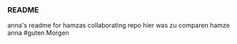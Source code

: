 ### README

anna's readme for hamzas collaborating repo
hier was zu comparen
hamze 
anna
#guten Morgen
